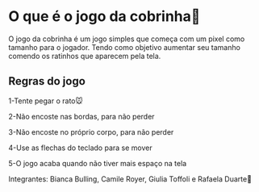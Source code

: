 <h1>O que é o jogo da cobrinha🐍</h1>
<p>O jogo da cobrinha é um jogo simples que começa com um pixel como tamanho para o jogador. Tendo como objetivo aumentar seu tamanho comendo os ratinhos que aparecem pela tela. </p>
<h2>Regras do jogo</h2>
<p>1-Tente pegar o rato🐭
  
2-Não encoste nas bordas, para não perder

3-Não encoste no próprio corpo, para não perder

4-Use as flechas do teclado para se mover

5-O jogo acaba quando não tiver mais espaço na tela</p>

<p>Integrantes: Bianca Bulling, Camile Royer, Giulia Toffoli e Rafaela Duarte💞</p>
